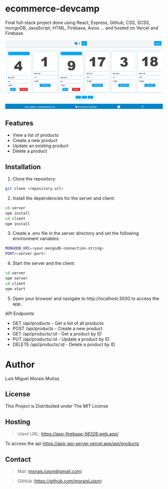 # ecommerce-devcamp

Final full-stack project done using React, Express, Github, CSS, SCSS, mongoDB, JavaScript, HTML, Firebase, Axios ... and hosted on Vercel and Firebase.

<div align="center"><img src="./img/ecommerce-devcamp.png" /></div>

## Features

- View a list of products
- Create a new product
- Update an existing product
- Delete a product

## Installation

1. Clone the repository:

```bash
git clone <repository-url>
```

2. Install the dependencies for the server and client:

```bash
cd server
npm install
cd client
npm install
```

3. Create a .env file in the server directory and set the following environment variables:

```bash
MONGODB_URI=<your-mongodb-connection-string>
PORT=<server-port>
```

4. Start the server and the client:

```bash
cd server
npm server
cd client
npm start
```

5. Open your browser and navigate to http://localhost:3000 to access the app.

API Endpoints

- GET /api/products - Get a list of all products
- POST /api/products - Create a new product
- GET /api/products/:id - Get a product by ID
- PUT /api/products/:id - Update a product by ID
- DELETE /api/products/:id - Delete a product by ID

# Author

Luis Miguel Morais Muñoz

## License

This Project is Distribuited under The MIT License

## Hosting

> client URL: https://app-firebase-56326.web.app/

To access the api https://app-api-server.vercel.app/api/products

## Contact

> Mail (morais.luism@gmail.com)

> GitHub (https://github.com/moraisLuism)
